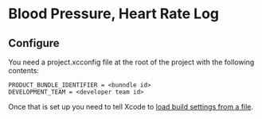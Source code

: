 # Blood Pressure, Heart Rate Log

## Configure

You need a project.xcconfig file at the root of the project with the following contents:

```xcconfig
PRODUCT_BUNDLE_IDENTIFIER = <bunndle id>
DEVELOPMENT_TEAM = <developer team id>
```

Once that is set up you need to tell Xcode to [load build settings from a file](https://stackoverflow.com/questions/75215730/is-there-a-way-to-hide-bundle-id-and-apple-developer-team-from-public-github-pro
).


